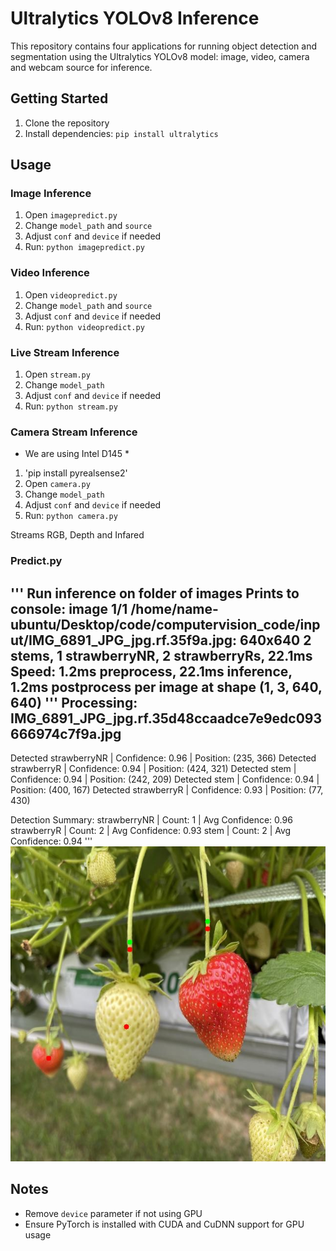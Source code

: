 # Ultralytics YOLOv8 Inference

This repository contains four applications for running object detection and segmentation using the Ultralytics YOLOv8 model: image, video, camera and webcam source for inference.

## Getting Started

1. Clone the repository
2. Install dependencies: `pip install ultralytics`

## Usage

### Image Inference

1. Open `imagepredict.py`
2. Change `model_path` and `source`
3. Adjust `conf` and `device` if needed
4. Run: `python imagepredict.py`

### Video Inference

1. Open `videopredict.py`
2. Change `model_path` and `source`
3. Adjust `conf` and `device` if needed
4. Run: `python videopredict.py`

### Live Stream Inference

1. Open `stream.py`
2. Change `model_path`
3. Adjust `conf` and `device` if needed
4. Run: `python stream.py`

### Camera Stream Inference
* We are using Intel D145 *
1. 'pip install pyrealsense2'
2. Open `camera.py`
3. Change `model_path`
4. Adjust `conf` and `device` if needed
5. Run: `python camera.py`

Streams RGB, Depth and Infared


### Predict.py

'''
Run inference on folder of images
Prints to console: 
image 1/1 /home/name-ubuntu/Desktop/code/computervision_code/input/IMG_6891_JPG_jpg.rf.35f9a.jpg: 640x640 2 stems, 1 strawberryNR, 2 strawberryRs, 22.1ms
Speed: 1.2ms preprocess, 22.1ms inference, 1.2ms postprocess per image at shape (1, 3, 640, 640)
'''
Processing: IMG_6891_JPG_jpg.rf.35d48ccaadce7e9edc093666974c7f9a.jpg
--------------------------------------------------
Detected strawberryNR | Confidence: 0.96 | Position: (235, 366)
Detected strawberryR  | Confidence: 0.94 | Position: (424, 321)
Detected stem         | Confidence: 0.94 | Position: (242, 209)
Detected stem         | Confidence: 0.94 | Position: (400, 167)
Detected strawberryR  | Confidence: 0.93 | Position: (77, 430)

Detection Summary:
strawberryNR | Count:  1 | Avg Confidence: 0.96
strawberryR  | Count:  2 | Avg Confidence: 0.93
stem         | Count:  2 | Avg Confidence: 0.94
'''
![Alt text](IMG241.jpg)




## Notes

- Remove `device` parameter if not using GPU
- Ensure PyTorch is installed with CUDA and CuDNN support for GPU usage
